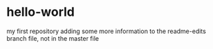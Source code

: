 # hello-world
my first repository
adding some more information to the readme-edits branch file, not in the master file
